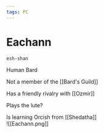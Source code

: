 ```yaml
---
tags: PC 
---
```

# Eachann
```
esh-shan
```

Human Bard

Not a member of the [[Bard's Guild]]

Has a friendly rivalry with [[Ozmir]]

Plays the lute?

Is learning Orcish from [[Shedatha]]  
![[Eachann.png]]